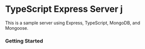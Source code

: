 # TypeScript Express Server j
This is a sample server using Express, TypeScript, MongoDB, and Mongoose.

### Getting Started


